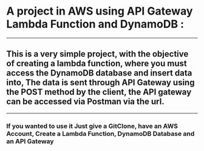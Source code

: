 # A project in AWS using API Gateway Lambda Function and DynamoDB :
-------- 
 ## This is a very simple project, with the objective of creating a lambda function, where you must access the DynamoDB database and insert data into, The data is sent through API Gateway using the POST method by the client, the API gateway can be accessed via Postman via the url.
-------------
### If you wanted to use it Just give a GitClone, have an AWS Account, Create a Lambda Function, DynamoDB Database and an API Gateway

